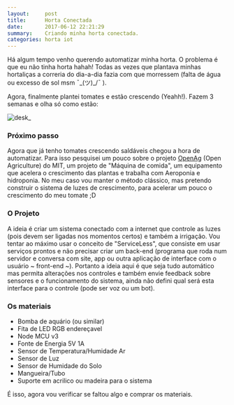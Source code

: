 ```yaml
---
layout:     post
title:      Horta Conectada
date:       2017-06-12 22:21:29
summary:    Criando minha horta conectada.
categories: horta iot
---
```


Há algum tempo venho querendo automatizar minha horta. O problema é que eu não tinha horta hahah!
Todas as vezes que plantava minhas hortaliças a correria do dia-a-dia fazia com que morressem (falta de água ou excesso de sol msm  ¯\_(ツ)_/¯ ).

Agora, finalmente plantei tomates e estão crescendo (Yeahh!). Fazem 3 semanas e olha só como estão:

![desk](https://user-images.githubusercontent.com/987594/27019201-dafdc586-4f0c-11e7-817c-810edd159b7e.JPG)_

### Próximo passo
Agora que já tenho tomates crescendo saldáveis chegou a hora de automatizar. Para isso pesquisei um pouco sobre o projeto [OpenAg](http://openag.media.mit.edu) (Open Agriculture) do MIT, um projeto de "Máquina de comida", um equipamento que acelera o crescimento das plantas e trabalha com Aeroponia e hidroponia. No meu caso vou manter o método clássico, mas pretendo construir o sistema de luzes de crescimento, para acelerar um pouco o crescimento do meu tomate ;D

### O Projeto
A ideia é criar um sistema conectado com a internet que controle as luzes (pois devem ser ligadas nos momentos certos) e também a irrigação. Vou tentar ao máximo usar o conceito de "ServiceLess", que consiste em usar serviços prontos e não precisar criar um back-end (programa que roda num servidor e conversa com site, app ou outra aplicação de interface com o usuário ~ front-end ~). Portanto a ideia aqui é que seja tudo automático mas permita alterações nos controles e também envie feedback sobre sensores e o funcionamento do sistema, ainda não defini qual será esta interface para o controle (pode ser voz ou um bot).

### Os materiais
* Bomba de aquário (ou similar)
* Fita de LED RGB endereçavel
* Node MCU v3
* Fonte de Energia 5V 1A
* Sensor de Temperatura/Humidade Ar
* Sensor de Luz
* Sensor de Humidade do Solo
* Mangueira/Tubo
* Suporte em acrilico ou madeira para o sistema

É isso, agora vou verificar se faltou algo e comprar os materiais.
